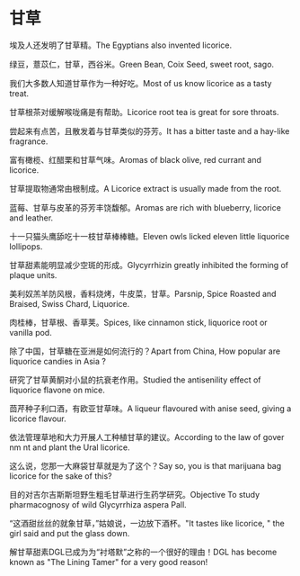 # 甘草

<p><span class="chinese">埃及人还发明了甘草精。</span><span class="english">The Egyptians also invented licorice.</span></p>

<p><span class="chinese">绿豆，薏苡仁，甘草，西谷米。</span><span class="english">Green Bean, Coix Seed, sweet root, sago.</span></p>

<p><span class="chinese">我们大多数人知道甘草作为一种好吃。</span><span class="english">Most of us know licorice as a tasty treat.</span></p>

<p><span class="chinese">甘草根茶对缓解喉咙痛是有帮助。</span><span class="english">Licorice root tea is great for sore throats.</span></p>

<p><span class="chinese">尝起来有点苦，且散发着与甘草类似的芬芳。</span><span class="english">It has a bitter taste and a hay-like fragrance.</span></p>

<p><span class="chinese">富有橄榄、红醋栗和甘草气味。</span><span class="english">Aromas of black olive, red currant and licorice.</span></p>

<p><span class="chinese">甘草提取物通常由根制成。</span><span class="english">A Licorice extract is usually made from the root.</span></p>

<p><span class="chinese">蓝莓、甘草与皮革的芬芳丰饶馥郁。</span><span class="english">Aromas are rich with blueberry, licorice and leather.</span></p>

<p><span class="chinese">十一只猫头鹰舔吃十一枝甘草棒棒糖。</span><span class="english">Eleven owls licked eleven little liquorice lollipops.</span></p>

<p><span class="chinese">甘草甜素能明显减少空斑的形成。</span><span class="english">Glycyrrhizin greatly inhibited the forming of plaque units.</span></p>

<p><span class="chinese">美利奴羔羊防风根，香料烧烤，牛皮菜，甘草。</span><span class="english">Parsnip, Spice Roasted and Braised, Swiss Chard, Liquorice.</span></p>

<p><span class="chinese">肉桂棒，甘草根、香草荚。</span><span class="english">Spices, like cinnamon stick, liquorice root or vanilla pod.</span></p>

<p><span class="chinese">除了中国，甘草糖在亚洲是如何流行的？</span><span class="english">Apart from China, How popular are liquorice candies in Asia ?</span></p>

<p><span class="chinese">研究了甘草黄酮对小鼠的抗衰老作用。</span><span class="english">Studied the antisenility effect of liquorice flavone on mice.</span></p>

<p><span class="chinese">茴芹种子利口酒，有欧亚甘草味。</span><span class="english">A liqueur flavoured with anise seed, giving a licorice flavour.</span></p>

<p><span class="chinese">依法管理草地和大力开展人工种植甘草的建议。</span><span class="english">According to the law of gover nm nt and plant the Ural licorice.</span></p>

<p><span class="chinese">这么说，您那一大麻袋甘草就是为了这个？</span><span class="english">Say so, you is that marijuana bag licorice for the sake of this?</span></p>

<p><span class="chinese">目的对吉尔吉斯斯坦野生粗毛甘草进行生药学研究。</span><span class="english">Objective To study pharmacognosy of wild Glycyrrhiza aspera Pall.</span></p>

<p><span class="chinese">“这酒甜丝丝的就象甘草，”姑娘说，一边放下酒杯。</span><span class="english">"It tastes like licorice, " the girl said and put the glass down.</span></p>

<p><span class="chinese">解甘草甜素DGL已成为为“衬塔默”之称的一个很好的理由！</span><span class="english">DGL has become known as "The Lining Tamer" for a very good reason!</span></p>

